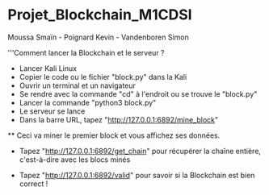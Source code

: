 # Projet_Blockchain_M1CDSI
Moussa Smaïn - Poignard Kevin - Vandenboren Simon

'''Comment lancer la Blockchain et le serveur ?
  - Lancer Kali Linux
  - Copier le code ou le fichier "block.py" dans la Kali
  - Ouvrir un terminal et un navigateur
  - Se rendre avec la commande "cd" à l'endroit ou se trouve le "block.py"
  - Lancer la commande "python3 block.py"
  - Le serveur se lance
  - Dans la barre URL, tapez "http://127.0.0.1:6892/mine_block"
  
 ** Ceci va miner le premier block et vous affichez ses données.
 
  - Tapez "http://127.0.0.1:6892/get_chain" pour récupérer la chaîne entière, c'est-à-dire avec les blocs minés
  
  - Tapez "http://127.0.0.1:6892/valid" pour savoir si la Blockchain est bien correct !
